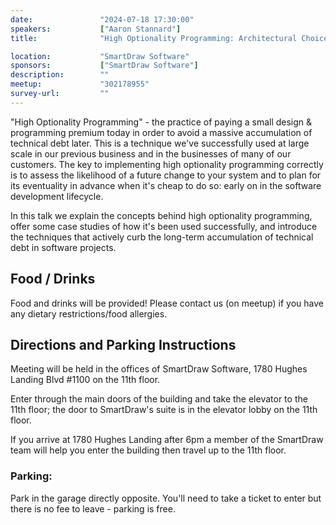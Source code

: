 ```yaml
---
date:               "2024-07-18 17:30:00"
speakers:           ["Aaron Stannard"]
title:              "High Optionality Programming: Architectural Choices That Mitigate Technical Debt"

location:           "SmartDraw Software"
sponsors:           ["SmartDraw Software"]
description:        ""
meetup:             "302178955"
survey-url:         ""
---
```


"High Optionality Programming" - the practice of paying a small design & programming premium today in order to avoid a massive accumulation of technical debt later. This is a technique we've successfully used at large scale in our previous business and in the businesses of many of our customers. The key to implementing high optionality programming correctly is to assess the likelihood of a future change to your system and to plan for its eventuality in advance when it's cheap to do so: early on in the software development lifecycle.

In this talk we explain the concepts behind high optionality programming, offer some case studies of how it's been used successfully, and introduce the techniques that actively curb the long-term accumulation of technical debt in software projects.

## Food / Drinks
Food and drinks will be provided! Please contact us (on meetup) if you have any dietary restrictions/food allergies.

## Directions and Parking Instructions

Meeting will be held in the offices of SmartDraw Software, 1780 Hughes Landing Blvd #1100 on the 11th floor.

Enter through the main doors of the building and take the elevator to the 11th floor; the door to SmartDraw's suite is in the elevator lobby on the 11th floor.

If you arrive at 1780 Hughes Landing after 6pm a member of the SmartDraw team will help you enter the building then travel up to the 11th floor.

### Parking:

Park in the garage directly opposite. You'll need to take a ticket to enter but there is no fee to leave - parking is free.
